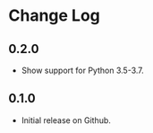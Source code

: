 Change Log
==========

0.2.0
-----

* Show support for Python 3.5-3.7.

0.1.0
-----

* Initial release on Github.
